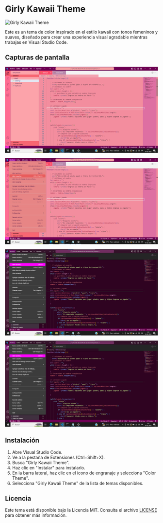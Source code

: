 # Girly Kawaii Theme

![Girly Kawaii Theme](https://link.aquí/a/la/imagen/del/tema)

Este es un tema de color inspirado en el estilo kawaii con tonos femeninos y suaves, diseñado para crear una experiencia visual agradable mientras trabajas en Visual Studio Code.

## Capturas de pantalla

![Es un tema muy claro espero que les guste tambien tiene algunos colores fuertes para destacar aun mas](themes\tema-kawaii-claro.png)

![Asi se ve el tema cuando se despliega alguna opcion del menu todo es en tonos pasteles con algunos toques mas oscuros para generar contraste](themes\tema-kawaii-claro-destacados.png)

![Este es el tema oscuro personalmente es el que mas me gusta ya que es lindo y femenino sin quemarme los ojos](themes\tema-kawaii-oscuro-destacados.png)


![Tambien tiene un color fuerte cuando se le pasa el cursor por el menu me encanto como quedo](themes\tema-kawaii-oscuro-destacados.png)


## Instalación

1. Abre Visual Studio Code.
2. Ve a la pestaña de Extensiones (Ctrl+Shift+X).
3. Busca "Girly Kawaii Theme".
4. Haz clic en "Instalar" para instalarlo.
5. En la barra lateral, haz clic en el icono de engranaje y selecciona "Color Theme".
6. Selecciona "Girly Kawaii Theme" de la lista de temas disponibles.



## Licencia

Este tema está disponible bajo la Licencia MIT. Consulta el archivo [LICENSE](LICENSE) para obtener más información.


